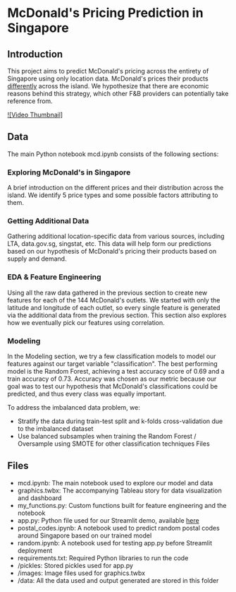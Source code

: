 # McDonald's Pricing Prediction in Singapore

## Introduction

This project aims to predict McDonald's pricing across the entirety of Singapore using only location data. McDonald's prices their products [differently](https://nicslvl-mcpredictor-app-6qi9oo.streamlit.app) across the island. We hypothesize that there are economic reasons behind this strategy, which other F&B providers can potentially take reference from.

[![Video Thumbnail]](https://youtu.be/MsIbVjlm6RE)

## Data
The main Python notebook mcd.ipynb consists of the following sections:

### Exploring McDonald's in Singapore
A brief introduction on the different prices and their distribution across the island. We identify 5 price types and some possible factors attributing to them.
### Getting Additional Data
Gathering additional location-specific data from various sources, including LTA, data.gov.sg, singstat, etc. This data will help form our predictions based on our hypothesis of McDonald's pricing their products based on supply and demand.
### EDA & Feature Engineering
Using all the raw data gathered in the previous section to create new features for each of the 144 McDonald's outlets. We started with only the latitude and longitude of each outlet, so every single feature is generated via the additional data from the previous section. This section also explores how we eventually pick our features using correlation.
### Modeling
In the Modeling section, we try a few classification models to model our features against our target variable "classification". The best performing model is the Random Forest, achieving a test accuracy score of 0.69 and a train accuracy of 0.73. Accuracy was chosen as our metric because our goal was to test our hypothesis that McDonald's classifications could be predicted, and thus every class was equally important.

To address the imbalanced data problem, we:
- Stratify the data during train-test split and k-folds cross-validation due to the imbalanced dataset
- Use balanced subsamples when training the Random Forest / Oversample using SMOTE for other classification techniques
Files

## Files
- mcd.ipynb: The main notebook used to explore our model and data
- graphics.twbx: The accompanying Tableau story for data visualization and dashboard
- my_functions.py: Custom functions built for feature engineering and the notebook
- app.py: Python file used for our Streamlit demo, available [here](https://nicslvl-mcpredictor-app-6qi9oo.streamlit.app)
- postal_codes.ipynb: A notebook used to predict random postal codes around Singapore based on our trained model
- random.ipynb: A notebook used for testing app.py before Streamlit deployment
- requirements.txt: Required Python libraries to run the code
- /pickles: Stored pickles used for app.py
- /images: Image files used for graphics.twbx
- /data: All the data used and output generated are stored in this folder
